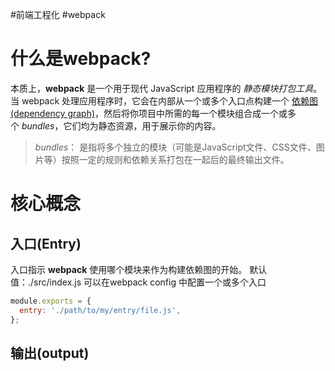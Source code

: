 #前端工程化 #webpack 
# 什么是webpack?

本质上，**webpack** 是一个用于现代 JavaScript 应用程序的 _静态模块打包工具_。当 webpack 处理应用程序时，它会在内部从一个或多个入口点构建一个 [依赖图(dependency graph)](https://www.webpackjs.com/concepts/dependency-graph/)，然后将你项目中所需的每一个模块组合成一个或多个 _bundles_，它们均为静态资源，用于展示你的内容。

>_bundles_： 是指将多个独立的模块（可能是JavaScript文件、CSS文件、图片等）按照一定的规则和依赖关系打包在一起后的最终输出文件。

# 核心概念

## 入口(Entry)
入口指示 **webpack** 使用哪个模块来作为构建依赖图的开始。
默认值：./src/index.js 可以在webpack config 中配置一个或多个入口
```js
module.exports = {
  entry: './path/to/my/entry/file.js',
};
```

## 输出(output)


